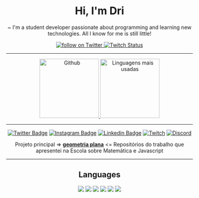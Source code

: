 <h1 align="center"> Hi, I'm Dri </h1>

<p align="center">
~ I'm a student developer passionate about programming and learning new technologies. All I know for me is still little!
</p>

<div align="center">
    <a href="https://twitter.com/intent/follow?screen_name=rwdrigs">
        <img src="https://img.shields.io/twitter/follow/rwdrigs?style=social&logo=twitter"
        alt="follow on Twitter">
    </a>
    <a href="https://www.twitch.tv/lucas7ven">
    <img alt="Twitch Status" src="https://img.shields.io/twitch/status/lucas7ven?style=social">
    </a>
</div>

----

<div align="center">
    <a href="https://github.com/lucrodrigues">
        <img height="160em" src="https://github-readme-stats.vercel.app/api?username=lucrodrigues&&show_icons=true&line_height=27&count_private=true&theme=midnight-purple"
        alt="Github">
    </a>
     <a href="https://github.com/lucrodrigues">
        <img height="160em" src="https://github-readme-stats.vercel.app/api/top-langs/?username=lucrodrigues&hide=html&layout=compact&&show_icons=true&line_height=27&theme=midnight-purple"
        alt="Linguagens mais usadas">
    </a>
</div>

----

<div align="center">

[![Twitter Badge](https://img.shields.io/badge/Twitter-1DA1F2?style=for-the-badge&logo=twitter&logoColor=white)](https://twitter.com/drizxnn)
[![Instagram Badge](https://img.shields.io/badge/Instagram-E4405F?style=for-the-badge&logo=instagram&logoColor=white)](https://www.instagram.com/haterdelol/)
[![Linkedin Badge](https://img.shields.io/badge/LinkedIn-0077B5?style=for-the-badge&logo=linkedin&logoColor=white)](https://www.linkedin.com/in/lucaselielrodrigues/)
[![Twitch](https://img.shields.io/badge/Twitter-1DA1F2?style=for-the-badge&logo=twitter&logoColor=white)](https://www.twitch.tv/drizxnn)
[![Discord](https://img.shields.io/badge/Discord-5865F2?style=for-the-badge&logo=discord&logoColor=white)](https://discord.gg/5qDg5psfkR)
    
 </div>
 
 <div align="center">

 Projeto principal => [**geometria plana**](https://github.com/lucrodrigues/Geometria-Plana) <= Repositórios do trabalho que apresentei na Escola sobre Matemática e Javascript
    
</div>
 
----
 
<div align="center">
 
 <h2>Languages</h2>
  <img src="https://img.shields.io/badge/JavaScript-F7DF1E?style=for-the-badge&logo=javascript&logoColor=black"></img>
  <img src="https://img.shields.io/badge/HTML5-E34F26?style=for-the-badge&logo=html5&logoColor=white"></img>
  <img src="https://img.shields.io/badge/CSS3-1572B6?style=for-the-badge&logo=css3&logoColor=white"></img>
  <img src="https://img.shields.io/badge/Node.js-43853D?style=for-the-badge&logo=node.js&logoColor=white"></img>
  <img src="https://img.shields.io/badge/React-20232A?style=for-the-badge&logo=react&logoColor=61DAFB"></img>
  <img src="https://img.shields.io/badge/Bootstrap-563D7C?style=for-the-badge&logo=bootstrap&logoColor=white"></img>
</div>
